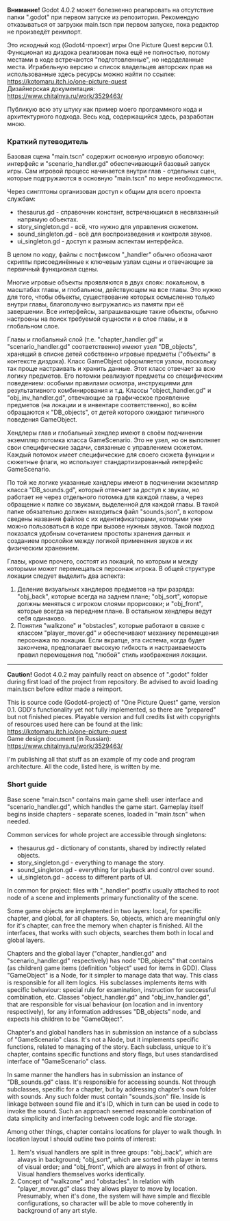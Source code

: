 **Внимание!** Godot 4.0.2 может болезненно реагировать на отсутствие папки ".godot" при первом запуске из репозитория. Рекомендую отказываться от загрузки main.tscn при первом запуске, пока редактор не произведёт реимпорт.

Это исходный код (Godot4-проект) игры One Picture Quest версии 0.1. Функционал из диздока реализован пока ещё не полностью, потому местами в коде встречаются "подготовленные", но недоделанные места. Играбельную версию и список владельцев авторских прав на использованные здесь ресурсы можно найти по ссылке:<br>
https://kotomaru.itch.io/one-picture-quest<br>
Дизайнерская документация:<br>
https://www.chitalnya.ru/work/3529463/

Публикую всю эту штуку как пример моего программного кода и архитектурного подхода. Весь код, содержащийся здесь, разработан мною.

<h3>Краткий путеводитель</h3>
Базовая сцена "main.tscn" содержит основную игровую оболочку: интерфейс и "scenario_handler.gd" обеспечивающий базовый запуск игры. Сам игровой процесс начинается внутри глав - отдельных сцен, которые подгружаются в основную "main.tscn" по мере необходимости.

Через синглтоны организован доступ к общим для всего проекта службам:

* thesaurus.gd - справочник констант, встречающихся в несвязанный напрямую объектах.
* story_singleton.gd - всё, что нужно для управления сюжетом.
* sound_singleton.gd - всё для воспроизведения и контроля звуков.
* ui_singleton.gd - доступ к разным аспектам интерфейса.

В целом по коду, файлы с постфиксом "_handler" обычно обозначают скрипты присоединённые к ключевым узлам сцены и отвечающие за первичный функционал сцены.

Многие игровые объекты проявляются в двух слоях: локальном, в масштабах главы, и глобальном, действующем на все главы. Это нужно для того, чтобы объекты, существование которых осмысленно только внутри главы, благополучно выгружались из памяти при её завершении. Все интерфейсы, запрашивающие такие объекты, обычно настроены на поиск требуемой сущности и в слое главы, и в глобальном слое.

Главы и глобальный слой (т.е. "chapter_handler.gd" и "scenario_handler.gd" соответственно) имеют узел "DB_objects", хранящий в списке детей собственно игровые предметы ("объекты" в контексте диздока). Класс GameObject оформляется узлом, поскольку так проще настраивать и хранить данные. Этот класс отвечает за всю логику предметов. Его потомки реализуют предметы со специфическим поведением: особыми правилами осмотра, инструкциями для результативного комбинирования и т.д. Классы "object_handler.gd" и "obj_inv_handler.gd", отвечающие за графическое проявление предметов (на локации и в инвентаре соответственно), во всём обращаются к "DB_objects", от детей которого ожидают типичного поведения GameObject.

Хендлеры глав и глобальный хендлер имеют в своём подчинении экземпляр потомка класса GameScenario. Это не узел, но он выполняет свои специфические задачи, связанные с управлением сюжетом. Каждый потомок имеет специфические для своего сюжета функции и сюжетные флаги, но использует стандартизированный интерфейс GameScenario.

По той же логике указанные хандлеры имеют в подчинении экземпляр класса "DB_sounds.gd", который отвечает за доступ к звукам, но работает не через отдельного потомка для каждой главы, а через обращение к папке со звуками, выделенной для каждой главы. В такой папке обязательно должен находиться файл "sounds.json", в котором сведены названия файлов с их идентификаторами, которыми уже можно пользоваться в коде при вызове нужных звуков. Такой подход показался удобным сочетанием простоты хранения данных и созданием прослойки между логикой применения звуков и их физическим хранением.

Главы, кроме прочего, состоят из локаций, по которым и между которыми может перемещаться персонаж игрока. В общей структуре локации следует выделить два аспекта:

1. Деление визуальных хандлеров предметов на три разряда: "obj_back", которые всегда на заднем плане; "obj_sort", которые должны меняться с игроком слоями прорисовки; и "obj_front", которые всегда на переднем плане. В остальном хендлеры ведут себя одинаково.
2. Понятия "walkzone" и "obstacles", которые работают в связке с классом "player_mover.gd" и обеспечивают механику перемещения персонажа по локации. Если вкратце, эта система, когда будет закончена, предполагает высокую гибкость и настраиваемость правил перемещения под "любой" стиль изображения локации.

---

**Caution!** Godot 4.0.2 may painfully react on absence of ".godot" folder during first load of the project from repository. Be advised to avoid loading main.tscn before editor made a reimport.

This is source code (Godot4-project) of "One Picture Quest" game, version 0.1. GDD's functionality yet not fully implemented, so there are "prepared" but not finished pieces. Playable version and full credits list with copyrights of resources used here can be found at the link:<br>
https://kotomaru.itch.io/one-picture-quest<br>
Game design document (in Russian):<br>
https://www.chitalnya.ru/work/3529463/

I'm publishing all that stuff as an example of my code and program architecture. All the code, listed here, is written by me.

<h3>Short guide</h3>
Base scene "main.tscn" contains main game shell: user interface and "scenario_handler.gd", which handles the game start. Gameplay itself begins inside chapters - separate scenes, loaded in "main.tscn" when needed.

Common services for whole project are accessible through singletons:

* thesaurus.gd - dictionary of constants, shared by indirectly related objects.
* story_singleton.gd - everything to manage the story.
* sound_singleton.gd - everything for playback and control over sound.
* ui_singleton.gd - access to different parts of UI.

In common for project: files with "_handler" postfix usually attached to root node of a scene and implements primary functionality of the scene.

Some game objects are implemented in two layers: local, for specific chapter, and global, for all chapters. So, objects, which are meaningful only for it's chapter, can free the memory when chapter is finished. All the interfaces, that works with such objects, searches them both in local and global layers.

Chapters and the global layer ("chapter_handler.gd" and "scenario_handler.gd" respectively) has node "DB_objects" that contains (as children) game items (definition "object" used for items in GDD). Class "GameObject" is a Node, for it simpler to manage data that way. This class is responsible for all item logics. His subclasses implements items with specific behaviour: special rule for examination, instruction for successful combination, etc. Classes "object_handler.gd" and "obj_inv_handler.gd", that are responsible for visual behaviour (on location and in inventory respectively), for any information addresses "DB_objects" node, and expects his children to be "GameObject".

Chapter's and global handlers has in submission an instance of a subclass of "GameScenario" class. It's not a Node, but it implements specific functions, related to managing of the story. Each subclass, unique to it's chapter, contains specific functions and story flags, but uses standardised interface of "GameScenario" class.

In same manner the handlers has in submission an instance of "DB_sounds.gd" class. It's responsible for accessing sounds. Not through subclasses, specific for a chapter, but by addressing chapter's own folder with sounds. Any such folder must contain "sounds.json" file. Inside is linkage between sound file and it's ID, which in turn can be used in code to invoke the sound. Such an approach seemed reasonable combination of data simplicity and interfacing between code logic and file storage.

Among other things, chapter contains locations for player to walk though. In location layout I should outline two points of interest:

1. Item's visual handlers are split in three groups: "obj_back", which are always in background; "obj_sort", which are sorted with player in terms of visual order; and "obj_front", which are always in front of others. Visual handlers themselves works identically.
2. Concept of "walkzone" and "obstacles". In relation with "player_mover.gd" class they allows player to move by location. Presumably, when it's done, the system will have simple and flexible configurations, so character will be able to move coherently in background of any art style.
